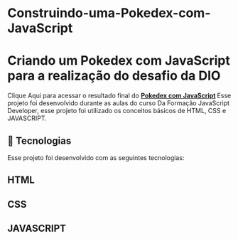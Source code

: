 # Construindo-uma-Pokedex-com-JavaScript

# Criando um Pokedex com JavaScript para a realização do desafio da DIO
Clique Aqui para acessar o resultado final do <b><a href="https://euchristianferreira.github.io/Construindo-uma-Pokedex-com-JavaScript/" target="_blank">Pokedex com JavaScript</a> </b>
Esse projeto foi desenvolvido durante as aulas do curso Da Formação JavaScript Developer, esse projeto foi utilizado os conceitos básicos de HTML, CSS e JAVASCRIPT.

## 🚀 Tecnologias

<p> Esse projeto foi desenvolvido com as seguintes tecnologias: </p>

## HTML
## CSS
## JAVASCRIPT

